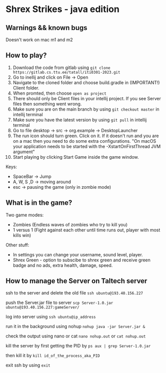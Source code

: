 # Shrex Strikes - java edition


## Warnings && known bugs
Doesn't work on mac m1 and m2

## How to play?
1. Download the code from gitlab using `git clone https://gitlab.cs.ttu.ee/tatall/iti0301-2023.git`
2. Go to inellij and click on File -> Open
3. Navigate to the cloned folder and choose build.gradle in (IMPORTANT!) Client folder.
4. When promted, then choose `open as project`
5. There should only be Client files in your intellij project. If you see Server files then something went wrong.
6. Make sure you are on the main branch by using `git checkout master` in intellij terminal
7. Make sure you have the latest version by using `git pull` in intellij terminal
8. Go to file desktop -> src -> org.example -> DesktopLauncher
9. The run icon should turn green. Click on it.
    If it doesn't run and you are on a mac then you need to do some extra configurations.
    "On macOS your application needs to be started with the -XstartOnFirstThread JVM argument"
10. Start playing by clicking Start Game inside the game window.

Keys:
 - SpaceBar -> Jump
 - A, W, S ,D -> moving around
 - esc -> pausing the game (only in zombie mode)


## What is in the game?

Two game modes:
- Zombies (Endless waves of zombies who try to kill you)
- 1 versus 1 (Fight against each other until time runs out, player with most kills win)

Other stuff:
- In settings you can change your username, sound level, player.
- Shrex Green - option to subscibe to shrex green and receive green badge and no ads, extra health, damage, speed.



## How to manage the Server on Taltech server 

ssh to the server and delete the old file `ssh ubuntu@193.40.156.227`

push the Server.jar file to server `scp Server-1.0.jar ubuntu@193.40.156.227:gameServer/`

log into server using `ssh ubuntu@ip_address`

run it in the background using nohup `nohup java -jar Server.jar &`

check the output using nano or cat `nano nohup.out` or `cat nohup.out`

kill the server by first getting the PID by `ps aux | grep Server-1.0.jar`

then kill it by `kill id_of_the_process_aka_PID` 

exit ssh by using `exit`


